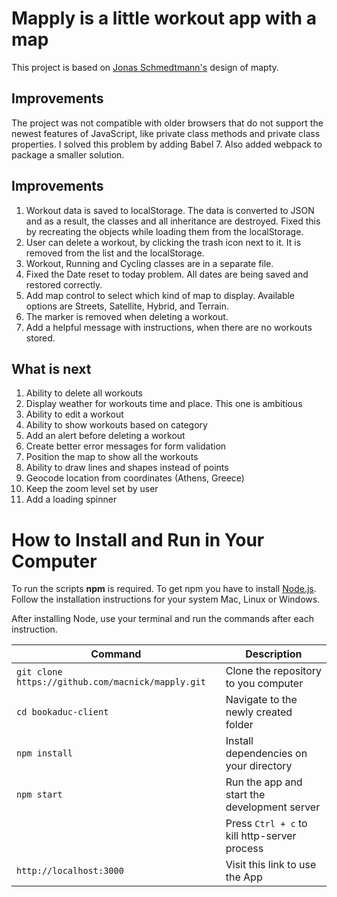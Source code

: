 # Mapply is a little workout app with a map

This project is based on [Jonas Schmedtmann's](https://github.com/jonasschmedtmann) design of mapty.

## Improvements

The project was not compatible with older browsers that do not support the newest features of JavaScript, like private class methods and private class properties. I solved this problem by adding Babel 7. Also added webpack to package a smaller solution.

## Improvements

1. Workout data is saved to localStorage. The data is converted to JSON and as a result, the classes and all inheritance are destroyed. Fixed this by recreating the objects while loading them from the localStorage.
2. User can delete a workout, by clicking the trash icon next to it. It is removed from the list and the localStorage.
3. Workout, Running and Cycling classes are in a separate file.
4. Fixed the Date reset to today problem. All dates are being saved and restored correctly.
5. Add map control to select which kind of map to display. Available options are Streets, Satellite, Hybrid, and Terrain.
6. The marker is removed when deleting a workout.
7. Add a helpful message with instructions, when there are no workouts stored.


## What is next

1. Ability to delete all workouts
2. Display weather for workouts time and place. This one is ambitious
3. Ability to edit a workout
4. Ability to show workouts based on category
5. Add an alert before deleting a workout
6. Create better error messages for form validation
7. Position the map to show all the workouts
8. Ability to draw lines and shapes instead of points
9. Geocode location from coordinates (Athens, Greece)
10. Keep the zoom level set by user
11. Add a loading spinner

# How to Install and Run in Your Computer

To run the scripts **npm** is required. To get npm you have to install [Node.js](https://nodejs.org). Follow the installation instructions for your system Mac, Linux or Windows.

After installing Node, use your terminal and run the commands after each instruction.

| Command                                           | Description                                  |
| ------------------------------------------------- | -------------------------------------------- |
| `git clone https://github.com/macnick/mapply.git` | Clone the repository to you computer         |
| `cd bookaduc-client`                              | Navigate to the newly created folder         |
| `npm install`                                     | Install dependencies on your directory       |
| `npm start`                                       | Run the app and start the development server |
|                                                   | Press `Ctrl + c` to kill http-server process |
| `http://localhost:3000`                           | Visit this link to use the App               |
